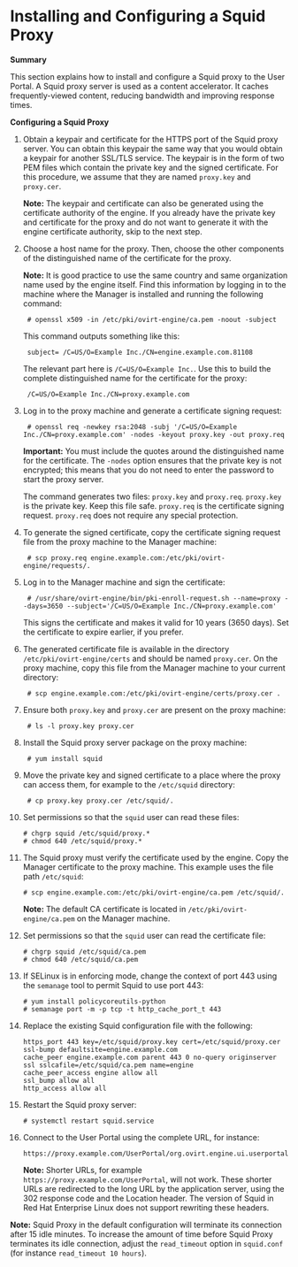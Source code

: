 # Installing and Configuring a Squid Proxy

**Summary**

This section explains how to install and configure a Squid proxy to the User Portal. A Squid proxy server is used as a content accelerator. It caches frequently-viewed content, reducing bandwidth and improving response times.

**Configuring a Squid Proxy**

1. Obtain a keypair and certificate for the HTTPS port of the Squid proxy server. You can obtain this keypair the same way that you would obtain a keypair for another SSL/TLS service. The keypair is in the form of two PEM files which contain the private key and the signed certificate. For this procedure, we assume that they are named `proxy.key` and `proxy.cer`.

    **Note:** The keypair and certificate can also be generated using the certificate authority of the engine. If you already have the private key and certificate for the proxy and do not want to generate it with the engine certificate authority, skip to the next step.

2. Choose a host name for the proxy. Then, choose the other components of the distinguished name of the certificate for the proxy.

    **Note:** It is good practice to use the same country and same organization name used by the engine itself. Find this information by logging in to the machine where the Manager is installed and running the following command:

        # openssl x509 -in /etc/pki/ovirt-engine/ca.pem -noout -subject

    This command outputs something like this:

        subject= /C=US/O=Example Inc./CN=engine.example.com.81108

    The relevant part here is `/C=US/O=Example Inc.`. Use this to build the complete distinguished name for the certificate for the proxy:

        /C=US/O=Example Inc./CN=proxy.example.com

3. Log in to the proxy machine and generate a certificate signing request:

        # openssl req -newkey rsa:2048 -subj '/C=US/O=Example Inc./CN=proxy.example.com' -nodes -keyout proxy.key -out proxy.req

    **Important:** You must include the quotes around the distinguished name for the certificate. The `-nodes` option ensures that the private key is not encrypted; this means that you do not need to enter the password to start the proxy server.

    The command generates two files: `proxy.key` and `proxy.req`. `proxy.key` is the private key. Keep this file safe. `proxy.req` is the certificate signing request. `proxy.req` does not require any special protection.

4. To generate the signed certificate, copy the certificate signing request file from the proxy machine to the Manager machine:

        # scp proxy.req engine.example.com:/etc/pki/ovirt-engine/requests/.

5. Log in to the Manager machine and sign the certificate:

        # /usr/share/ovirt-engine/bin/pki-enroll-request.sh --name=proxy --days=3650 --subject='/C=US/O=Example Inc./CN=proxy.example.com'

    This signs the certificate and makes it valid for 10 years (3650 days). Set the certificate to expire earlier, if you prefer.

6. The generated certificate file is available in the directory `/etc/pki/ovirt-engine/certs` and should be named `proxy.cer`. On the proxy machine, copy this file from the Manager machine to your current directory:

        # scp engine.example.com:/etc/pki/ovirt-engine/certs/proxy.cer .

7. Ensure both `proxy.key` and `proxy.cer` are present on the proxy machine:

        # ls -l proxy.key proxy.cer

8. Install the Squid proxy server package on the proxy machine:

        # yum install squid

9. Move the private key and signed certificate to a place where the proxy can access them, for example to the `/etc/squid` directory:

        # cp proxy.key proxy.cer /etc/squid/.

10. Set permissions so that the `squid` user can read these files:

        # chgrp squid /etc/squid/proxy.*
        # chmod 640 /etc/squid/proxy.*

11. The Squid proxy must verify the certificate used by the engine. Copy the Manager certificate to the proxy machine. This example uses the file path `/etc/squid`:

        # scp engine.example.com:/etc/pki/ovirt-engine/ca.pem /etc/squid/.

    **Note:** The default CA certificate is located in `/etc/pki/ovirt-engine/ca.pem` on the Manager machine.

12. Set permissions so that the `squid` user can read the certificate file:

        # chgrp squid /etc/squid/ca.pem
        # chmod 640 /etc/squid/ca.pem

13. If SELinux is in enforcing mode, change the context of port 443 using the `semanage` tool to permit Squid to use port 443:

        # yum install policycoreutils-python
        # semanage port -m -p tcp -t http_cache_port_t 443

14. Replace the existing Squid configuration file with the following:

        https_port 443 key=/etc/squid/proxy.key cert=/etc/squid/proxy.cer ssl-bump defaultsite=engine.example.com
        cache_peer engine.example.com parent 443 0 no-query originserver ssl sslcafile=/etc/squid/ca.pem name=engine
        cache_peer_access engine allow all
        ssl_bump allow all
        http_access allow all

15. Restart the Squid proxy server:

        # systemctl restart squid.service

16. Connect to the User Portal using the complete URL, for instance:

        https://proxy.example.com/UserPortal/org.ovirt.engine.ui.userportal.UserPortal/UserPortal.html

    **Note:** Shorter URLs, for example `https://proxy.example.com/UserPortal`, will not work. These shorter URLs are redirected to the long URL by the application server, using the 302 response code and the Location header. The version of Squid in Red Hat Enterprise Linux does not support rewriting these headers.

**Note:** Squid Proxy in the default configuration will terminate its connection after 15 idle minutes. To increase the amount of time before Squid Proxy terminates its idle connection, adjust the `read_timeout` option in `squid.conf` (for instance `read_timeout 10 hours`).
